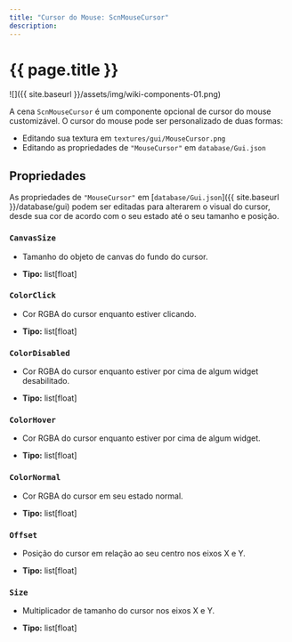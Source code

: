 ```yaml
---
title: "Cursor do Mouse: ScnMouseCursor"
description:
---
```


# {{ page.title }}

![]({{ site.baseurl }}/assets/img/wiki-components-01.png)

A cena `ScnMouseCursor` é um componente opcional de cursor do mouse customizável.
O cursor do mouse pode ser personalizado de duas formas:

- Editando sua textura em `textures/gui/MouseCursor.png`
- Editando as propriedades de `"MouseCursor"` em `database/Gui.json`

## Propriedades
As propriedades de `"MouseCursor"` em [`database/Gui.json`]({{ site.baseurl }}/database/gui) podem ser editadas para
alterarem o visual do cursor, desde sua cor de acordo com o seu estado até o seu
tamanho e posição.

### `CanvasSize`
- Tamanho do objeto de canvas do fundo do cursor.

- **Tipo:** list[float]

### `ColorClick`
- Cor RGBA do cursor enquanto estiver clicando.

- **Tipo:** list[float]

### `ColorDisabled`
- Cor RGBA do cursor enquanto estiver por cima de algum widget desabilitado.

- **Tipo:** list[float]

### `ColorHover`
- Cor RGBA do cursor enquanto estiver por cima de algum widget.

- **Tipo:** list[float]

### `ColorNormal`
- Cor RGBA do cursor em seu estado normal.

- **Tipo:** list[float]

### `Offset`
- Posição do cursor em relação ao seu centro nos eixos X e Y.

- **Tipo:** list[float]

### `Size`
- Multiplicador de tamanho do cursor nos eixos X e Y.

- **Tipo:** list[float]
